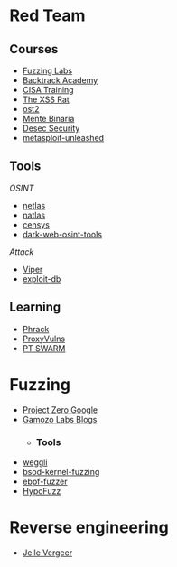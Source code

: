 # Red Team

## Courses
* [Fuzzing Labs](https://academy.fuzzinglabs.com/)
* [Backtrack Academy](https://backtrackacademy.com/)
* [CISA Training](https://www.cisa.gov/cisa-training)
* [The XSS Rat](https://thexssrat.podia.com/)
* [ost2](https://p.ost2.fyi/)
* [Mente Binaria](https://www.mentebinaria.com.br/treinamentos/)
* [Desec Security](https://desecsecurity.com/academy/login)
* [metasploit-unleashed](https://www.offensive-security.com/metasploit-unleashed/)

## Tools
*OSINT*
* [netlas](https://netlas.io/)
* [natlas](https://natlas.io/)
* [censys](https://censys.io/)
* [dark-web-osint-tools](https://github.com/apurvsinghgautam/dark-web-osint-tools)

*Attack*
* [Viper](https://github.com/FunnyWolf/Viper)
* [exploit-db](https://www.exploit-db.com/)

## Learning
* [Phrack](http://phrack.org/)
* [ProxyVulns](https://github.com/hosch3n/ProxyVulns)
* [PT SWARM](https://swarm.ptsecurity.com/)

# Fuzzing
* [Project Zero Google](https://googleprojectzero.blogspot.com/)
* [Gamozo Labs Blogs](https://gamozolabs.github.io/)
  * ### Tools
* [weggli](https://github.com/googleprojectzero/weggli)
* [bsod-kernel-fuzzing](https://github.com/0xf4b1/bsod-kernel-fuzzing)
* [ebpf-fuzzer](https://github.com/snorez/ebpf-fuzzer)
* [HypoFuzz](https://hypofuzz.com/)

# Reverse engineering
* [Jelle Vergeer](https://jellevergeer.com/)

